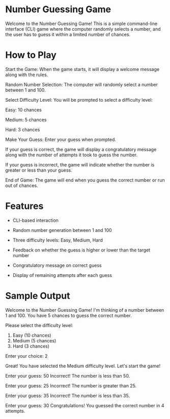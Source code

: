 # Number Guessing Game
Welcome to the Number Guessing Game! This is a simple command-line interface (CLI) game where the computer randomly selects a number, and the user has to guess it within a limited number of chances.

# How to Play
Start the Game: When the game starts, it will display a welcome message along with the rules.

Random Number Selection: The computer will randomly select a number between 1 and 100.

Select Difficulty Level: You will be prompted to select a difficulty level:

Easy: 10 chances

Medium: 5 chances

Hard: 3 chances

Make Your Guess: Enter your guess when prompted.

If your guess is correct, the game will display a congratulatory message along with the number of attempts it took to guess the number.

If your guess is incorrect, the game will indicate whether the number is greater or less than your guess.

End of Game: The game will end when you guess the correct number or run out of chances.

# Features
* CLI-based interaction

* Random number generation between 1 and 100

* Three difficulty levels: Easy, Medium, Hard

* Feedback on whether the guess is higher or lower than the target number

* Congratulatory message on correct guess

* Display of remaining attempts after each guess

# Sample Output

Welcome to the Number Guessing Game!
I'm thinking of a number between 1 and 100.
You have 5 chances to guess the correct number.

Please select the difficulty level:
1. Easy (10 chances)
2. Medium (5 chances)
3. Hard (3 chances)

Enter your choice: 2

Great! You have selected the Medium difficulty level.
Let's start the game!

Enter your guess: 50
Incorrect! The number is less than 50.

Enter your guess: 25
Incorrect! The number is greater than 25.

Enter your guess: 35
Incorrect! The number is less than 35.

Enter your guess: 30
Congratulations! You guessed the correct number in 4 attempts.
